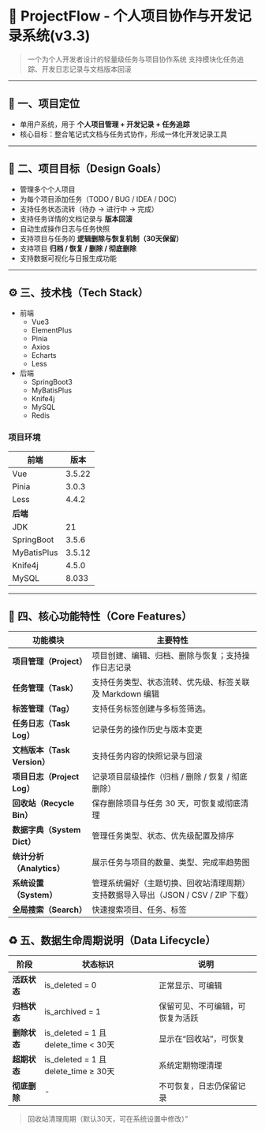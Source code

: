 # 🧩 ProjectFlow - 个人项目协作与开发记录系统(v3.3)

> 一个为个人开发者设计的轻量级任务与项目协作系统 
> 支持模块化任务追踪、开发日志记录与文档版本回滚  

---

## 🧱 一、项目定位

- 单用户系统，用于 **个人项目管理 + 开发记录 + 任务追踪**
- 核心目标：整合笔记式文档与任务式协作，形成一体化开发记录工具

---

## 🧩 二、项目目标（Design Goals）

- 管理多个个人项目
- 为每个项目添加任务（TODO / BUG / IDEA / DOC）
- 支持任务状态流转（待办 → 进行中 → 完成）
- 支持任务详情的文档记录与 **版本回滚**
- 自动生成操作日志与任务快照
- 支持项目与任务的 **逻辑删除与恢复机制（30天保留）**
- 支持项目 **归档 / 恢复 / 删除 / 彻底删除**
- 支持数据可视化与日报生成功能

---

## ⚙️ 三、技术栈（Tech Stack）

* 前端
  * Vue3
  * ElementPlus
  * Pinia
  * Axios
  * Echarts
  * Less
* 后端
  * SpringBoot3
  * MyBatisPlus
  * Knife4j
  * MySQL
  * Redis

### 项目环境

| 前端        | 版本   |
| ----------- | ------ |
| Vue         | 3.5.22 |
| Pinia       | 3.0.3  |
| Less        | 4.4.2  |
| **后端**    |        |
| JDK         | 21     |
| SpringBoot  | 3.5.6  |
| MyBatisPlus | 3.5.12 |
| Knife4j     | 4.5.0  |
| MySQL       | 8.033  |



---

## 🧩 四、核心功能特性（Core Features）

| 功能模块                     | 主要特性                                                     |
| ---------------------------- | ------------------------------------------------------------ |
| **项目管理（Project）**      | 项目创建、编辑、归档、删除与恢复；支持操作日志记录           |
| **任务管理（Task）**         | 支持任务类型、状态流转、优先级、标签关联及 Markdown 编辑     |
| **标签管理（Tag）**          | 支持任务标签创建与多标签筛选。                               |
| **任务日志（Task Log）**     | 记录任务的操作历史与版本变更                                 |
| **文档版本（Task Version）** | 支持任务内容的快照记录与回滚                                 |
| **项目日志（Project Log）**  | 记录项目层级操作（归档 / 删除 / 恢复 / 彻底删除）            |
| **回收站（Recycle Bin）**    | 保存删除项目与任务 30 天，可恢复或彻底清理                   |
| **数据字典（System Dict）**  | 管理任务类型、状态、优先级配置及排序                         |
| **统计分析（Analytics）**    | 展示任务与项目的数量、类型、完成率趋势图                     |
| **系统设置（System）**       | 管理系统偏好（主题切换、回收站清理周期）支持数据导入导出（JSON / CSV / ZIP 下载） |
| **全局搜索（Search）**       | 快速搜索项目、任务、标签                                     |

## ♻️ 五、数据生命周期说明（Data Lifecycle）

| 阶段         | 状态标识                             | 说明                             |
| ------------ | ------------------------------------ | -------------------------------- |
| **活跃状态** | is_deleted = 0                       | 正常显示、可编辑                 |
| **归档状态** | is_archived = 1                      | 保留可见、不可编辑，可恢复为活跃 |
| **删除状态** | is_deleted = 1 且 delete_time < 30天 | 显示在“回收站”，可恢复           |
| **超期状态** | is_deleted = 1 且 delete_time ≥ 30天 | 系统定期物理清理                 |
| **彻底删除** | -                                    | 不可恢复，日志仍保留记录         |

> 回收站清理周期（默认30天，可在系统设置中修改）”